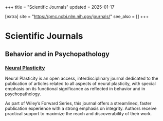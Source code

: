 
+++
title = "Scientific Journals"
updated = 2025-01-17

[extra]
site = "https://pmc.ncbi.nlm.nih.gov/journals/"
see_also = []
+++

# Scientific Journals

## Behavior and in Psychopathology

### [Neural Plasticity](https://onlinelibrary.wiley.com/journal/6020)

Neural Plasticity is an open access, interdisciplinary journal dedicated to the publication of articles related to all aspects of neural plasticity, with special emphasis on its functional significance as reflected in behavior and in psychopathology.

As part of Wiley’s Forward Series, this journal offers a streamlined, faster publication experience with a strong emphasis on integrity. Authors receive practical support to maximize the reach and discoverability of their work.